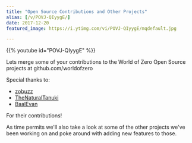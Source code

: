 ```yaml
---
title: "Open Source Contributions and Other Projects"
alias: [/v/POVJ-QIyygE/]
date: 2017-12-20
featured_image: https://i.ytimg.com/vi/POVJ-QIyygE/mqdefault.jpg

---
```


{{% youtube id="POVJ-QIyygE" %}}

Lets merge some of your contributions to the World of Zero Open Source projects at github.com/worldofzero

Special thanks to:

- [zobuzz](https://github.com/zobuzz)
- [TheNaturalTanuki](https://github.com/TheNaturalTanuki)
- [BaalEvan](https://github.com/BaalEvan)

For their contributions!

As time permits we'll also take a look at some of the other projects we've been working on and poke around with adding new features to those.